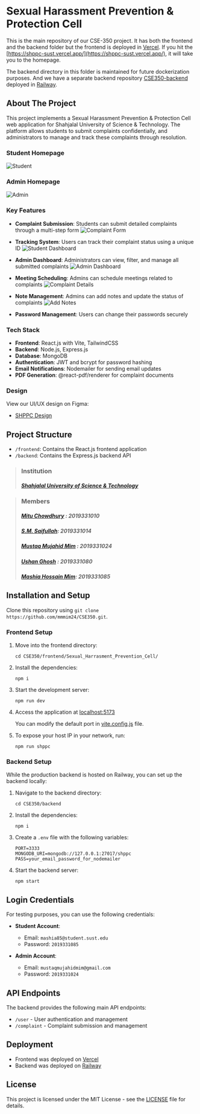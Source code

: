 # Sexual Harassment Prevention & Protection Cell

This is the main repository of our CSE-350 project. It has both the frontend and the backend folder but the frontend is deployed in [Vercel](https://vercel.com/). If you hit the [https://shppc-sust.vercel.app/](https://shppc-sust.vercel.app/), it will take you to the homepage.  
  
The backend directory in this folder is maintained for future dockerization purposes. And we have a separate backend repository [CSE350-backend](https://github.com/mmmim24/cse350-backend) deployed in [Railway](https://railway.app).


## About The Project

This project implements a Sexual Harassment Prevention & Protection Cell web application for Shahjalal University of Science & Technology. The platform allows students to submit complaints confidentially, and administrators to manage and track these complaints through resolution.

### Student Homepage
![Student](readme-images/student-homepage.jpeg)

### Admin Homepage
![Admin](readme-images/admin-homepage.jpeg)

### Key Features

- **Complaint Submission**: Students can submit detailed complaints through a multi-step form
    ![Complaint Form](readme-images/complaint-submit.jpeg)

- **Tracking System**: Users can track their complaint status using a unique ID
    ![Student Dashboard](readme-images/student-dashboard.jpeg)
- **Admin Dashboard**: Administrators can view, filter, and manage all submitted complaints
    ![Admin Dashboard](readme-images/all-complaints.jpeg)
  
- **Meeting Scheduling**: Admins can schedule meetings related to complaints
    ![Complaint Details](readme-images/complaint-details.jpeg)
- **Note Management**: Admins can add notes and update the status of complaints
    ![Add Notes](readme-images/update-status.jpeg)
- **Password Management**: Users can change their passwords securely

### Tech Stack

- **Frontend**: React.js with Vite, TailwindCSS
- **Backend**: Node.js, Express.js
- **Database**: MongoDB
- **Authentication**: JWT and bcrypt for password hashing
- **Email Notifications**: Nodemailer for sending email updates
- **PDF Generation**: @react-pdf/renderer for complaint documents

### Design

View our UI/UX design on Figma:
- [SHPPC Design](https://www.figma.com/design/YRHJtSbK9wfC4E3Dqf8VQW/350?m=auto&t=3EnQDzj6WIxun6ap-1)

## Project Structure

- `/frontend`: Contains the React.js frontend application
- `/backend`: Contains the Express.js backend API

>### Institution 
>##### [Shahjalal University of Science & Technology](https://sust.edu)  

>### Members   
> ##### [Mitu Chowdhury](https://github.com/MituChowdhury) : 2019331010
> ##### [S.M. Saifullah](https://github.com/Saif-2019331014): 2019331014
> ##### [Mustaq Mujahid Mim](https://github.com/mmmim24) : 2019331024
> ##### [Ushan Ghosh](https://github.com/UshanGhosh) : 2019331080
> ##### [Mashia Hossain Mim](https://github.com/mashia2019331085): 2019331085

## Installation and Setup

Clone this repository using `git clone https://github.com/mmmim24/CSE350.git`. 

### Frontend Setup

1. Move into the frontend directory:

   ```
   cd CSE350/frontend/Sexual_Harrasment_Prevention_Cell/
   ```

2. Install the dependencies:
   ```
   npm i
   ```

3. Start the development server:
   ```
   npm run dev
   ```
   
4. Access the application at [localhost:5173](http://127.0.0.1:5173) 

   You can modify the default port in [vite.config.js](https://github.com/mmmim24/CSE350/tree/master/frontend/Sexual_Harrasment_Prevention_Cell/vite.config.js) file.

5. To expose your host IP in your network, run:
   ```
   npm run shppc
   ```

### Backend Setup

While the production backend is hosted on Railway, you can set up the backend locally:

1. Navigate to the backend directory:
   ```
   cd CSE350/backend
   ```

2. Install the dependencies:
   ```
   npm i
   ```

3. Create a `.env` file with the following variables:
   ```
   PORT=3333
   MONGODB_URI=mongodb://127.0.0.1:27017/shppc
   PASS=your_email_password_for_nodemailer
   ```

4. Start the backend server:
   ```
   npm start
   ```


   

## Login Credentials

For testing purposes, you can use the following credentials:

- **Student Account**:
  - Email: `mashia85@student.sust.edu`
  - Password: `2019331085`

- **Admin Account**:
  - Email: `mustaqmujahidmim@gmail.com`
  - Password: `2019331024`

## API Endpoints

The backend provides the following main API endpoints:

- `/user` - User authentication and management
- `/complaint` - Complaint submission and management

## Deployment

- Frontend was deployed on [Vercel](https://shppc-sust.vercel.app/)
- Backend was deployed on [Railway](https://cse350-backend-production.up.railway.app/)


## License

This project is licensed under the MIT License - see the [LICENSE](LICENSE) file for details.
```
